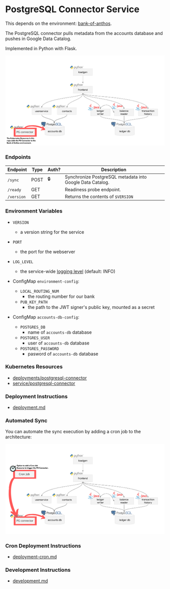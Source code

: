 # PostgreSQL Connector Service

This depends on the environment: [bank-of-anthos](https://github.com/GoogleCloudPlatform/bank-of-anthos).

The PostgreSQL connector pulls metadata from the accounts database and pushes in Google Data Catalog.

Implemented in Python with Flask.

![Architecture Diagram](./docs/architecture.png)

### Endpoints

| Endpoint                | Type  | Auth? | Description                                                        |
| ----------------------- | ----- | ----- | ------------------------------------------------------------------ |
| `/sync`                 | POST  | 🔒    |  Synchronize PostgreSQL metadata into Google Data Catalog.         |
| `/ready`                | GET   |       |  Readiness probe endpoint.                                         |
| `/version`              | GET   |       |  Returns the contents of `$VERSION`                                |


### Environment Variables

- `VERSION`
  - a version string for the service
- `PORT`
  - the port for the webserver
- `LOG_LEVEL`
  - the service-wide [logging level](https://docs.python.org/3/library/logging.html#levels) (default: INFO)

- ConfigMap `environment-config`:
  - `LOCAL_ROUTING_NUM`
    - the routing number for our bank
  - `PUB_KEY_PATH`
    - the path to the JWT signer's public key, mounted as a secret

- ConfigMap `accounts-db-config`:
  - `POSTGRES_DB`
    - name of `accounts-db` database
  - `POSTGRES_USER`
    - user of `accounts-db` database
  - `POSTGRES_PASSWORD`
    - pasword of `accounts-db` database

### Kubernetes Resources

- [deployments/postgresql-connector](postgresql-connector.yaml)
- [service/postgresql-connector](postgresql-connector.yaml)

### Deployment Instructions

- [deployment.md](deployment.md)

### Automated Sync
You can automate the sync execution by adding a cron job to the architecture:

![Architecture Cron Diagram](./docs/architecture-cron-02.png)

### Cron Deployment Instructions

- [deployment-cron.md](deployment-cron.md)

### Development Instructions

- [development.md](development.md)
